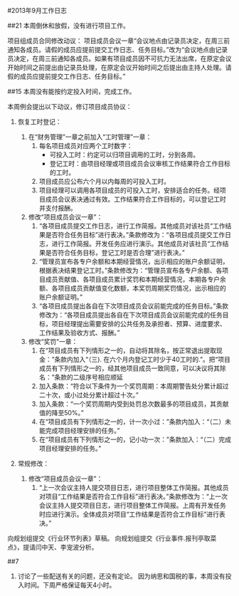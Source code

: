 #2013年9月工作日志

##21
本周倒休和放假，没有进行项目工作。

项目组成员合同修改动议：
项目成员会议一章“会议地点由记录员决定，在周三前通知各成员。请假的成员应提前提交工作日志、任务目标。”改为“会议地点由记录员决定，在周三前通知各成员。如果有项目成员因不可抗力无法出席，在原定会议开始时间之前提出由记录员处理，在原定会议开始时间之后提出由主持人处理。请假的成员应提前提交工作日志、任务目标。”

##15
本周没有能按约定投入时间，完成工作。

本周例会提出以下动议，修订项目成员协议：

1. 恢复工时登记：
	1.  在“财务管理”一章之前加入“工时管理”一章：  
		1. 每名项目成员对应两个工时数字：  
			- 可投入工时：约定可以归项目调用的工时，分到各周。  
			- 登记工时：由项目经理或项目成员会议审核工作结果符合工作目标的工时。
		2. 项目成员应公布六个月以内每周的可投入工时。
		3. 项目经理可以调用各项目成员的可投入工时，安排适合的任务。经项目成员会议表决通过有效。工作结果符合工作目标的，可以登记工时并支付报酬。    
	2.  修改“项目成员会议一章”：
		1. “各项目成员提交工作日志，进行工作简报。其他成员对该社员“工作结果是否符合任务目标”进行表决。”条款修改为：“各项目成员提交工作日志，进行工作简报。开发任务应进行演示。其他成员对该社员“工作结果是否符合任务目标，登记工时是否合理”进行表决。”
		2. “管理员宣布各专户余额和本期经营情况，出示相应的账户余额证明，根据表决结果登记工时。”条款修改为：“管理员宣布各专户余额、各项目成员贡献值、各项目成员累计奖罚和本期经营情况，本期各专户余额、各项目成员贡献值变化数额，本奖罚周期奖罚情况，出示相应的账户余额证明。” 
		3. “各项目成员提出各自在下次项目成员会议前能完成的任务目标。”条款修改为：“各项目成员提出各自在下次项目成员会议前能完成的任务目标，项目经理提出需要安排的公共任务及承担者、预算、进度要求、工作结果及验收方式、报酬。” 
	3.  修改“奖罚”一章：
		1. 在“项目成员有下列情形之一的，自动将其除名，按正常退出提取现金：”条款内加入“（三). 在六个月内登记工时少于40工时的.”。把“项目成员有下列情形之一的，经其他项目成员一致同意，可以决议将其除名：”条款的二级序号相应顺延  
		2. 加入条款：“符合以下条件为一个奖罚周期：本周期警告处分累计超过二十次，或小过处分累计超过十次。”  
		3. 加入条款：“一个奖罚周期内受到处罚总次数最多的项目成员，其贡献值的降至50%。”
		4. 在“项目成员有下列情形之一的，计一次小过：”条款内加入：“（二）未能完成项目经理安排的任务。”  
		5. 在“项目成员有下列情形之一的，记小功一次：”条款加入：“（二）完成项目经理安排的任务。”

2. 常规修改：
	1. 修改“项目成员会议一章”：
		1. “上一次会议主持人提交项目日志，进行项目整体工作简报。其他成员对项目“工作结果是否符合工作目标”进行表决。”条款修改为：“上一次会议主持人提交项目日志，进行项目整体工作简报。上周有开发任务时应进行演示。全体成员对项目“工作结果是否符合工作目标”进行表决。” 

向规划组提交《行业环节列表》草稿。
向规划组提交《行业事件.报刊亭取菜点》，提请闫中天、李宠波分析。

##7
1. 讨论了一些配送有关的问题，还没有定论。
因为纳思和国税的事，本周没有投入时间。下周严格保证每天4小时。


